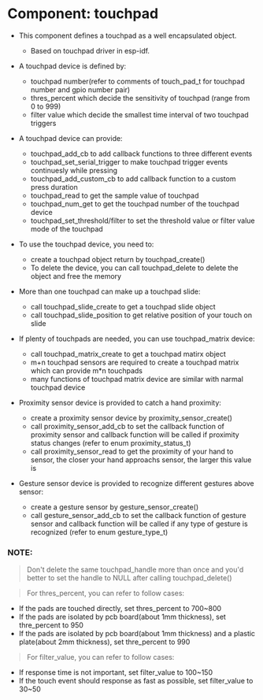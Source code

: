 # Component: touchpad

* This component defines a touchpad as a well encapsulated object.
    * Based on touchpad driver in esp-idf.

* A touchpad device is defined by:
	* touchpad number(refer to comments of touch_pad_t for touchpad number and gpio number pair) 
	* thres_percent which decide the sensitivity of touchpad (range from 0 to 999)
	* filter value which decide the smallest time interval of two touchpad triggers

* A touchpad device can provide:
	* touchpad_add_cb to add callback functions to three different events
	* touchpad_set_serial_trigger to make touchpad trigger events continuesly while pressing
	* touchpad_add_custom_cb to add callback function to a custom press duration
	* touchpad_read to get the sample value of touchpad
	* touchpad_num_get to get the touchpad number of the touchpad device
	* touchpad_set_threshold/filter to set the threshold value or filter value  mode of the touchpad

* To use the touchpad device, you need to:
	* create a touchpad object return by touchpad_create()
	* To delete the device, you can call touchpad_delete to delete the object and free the memory

* More than one touchpad can make up a touchpad slide:
	* call touchpad_slide_create to get a touchpad slide object
	* call touchpad_slide_position to get relative position of your touch on slide

* If plenty of touchpads are needed, you can use touchpad_matrix device:
	* call touchpad_matrix_create to get a touchpad matirx object
	* m+n touchpad sensors are required to create a touchpad matrix which can provide m*n touchpads
	* many functions of touchpad matrix device are similar with narmal touchpad device 

* Proximity sensor device is provided to catch a hand proximity:
	* create a proximity sensor device by proximity_sensor_create()
	* call proximity_sensor_add_cb to set the callback function of proximity sensor and callback function will be called if proximity status changes (refer to enum proximity_status_t)
	* call proximity_sensor_read to get the proximity of your hand to sensor, the closer your hand approachs sensor, the larger this value is

* Gesture sensor device is provided to recognize different gestures above sensor:
	* create a gesture sensor by gesture_sensor_create()
	* call gesture_sensor_add_cb to set the callback function of gesture sensor and callback function will be called if any type of gesture is recognized (refer to enum gesture_type_t)

### NOTE:
> Don't delete the same touchpad_handle more than once and you'd better to set the handle to NULL after calling touchpad_delete()

> For thres_percent, you can refer to follow cases:
* If the pads are touched directly, set thres_percent to 700~800
* If the pads are isolated by pcb board(about 1mm thickness), set thre_percent to 950
* If the pads are isolated by pcb board(about 1mm thickness) and a plastic plate(about 2mm thickness), set thre_percent to 990

> For filter_value, you can refer to follow cases:
* If response time is not important, set filter_value to 100~150
* If the touch event should response as fast as possible, set filter_value to 30~50
